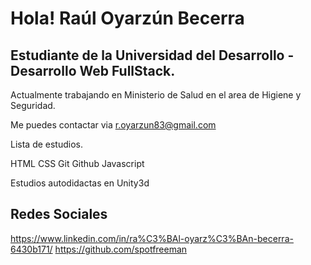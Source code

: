 # Hola! Raúl Oyarzún Becerra

## Estudiante de la Universidad del Desarrollo - Desarrollo Web FullStack.

Actualmente trabajando en Ministerio de Salud en el area de Higiene y Seguridad.

Me puedes contactar via r.oyarzun83@gmail.com

Lista de estudios.

HTML
CSS
Git
Github
Javascript


Estudios autodidactas en Unity3d


## Redes Sociales
https://www.linkedin.com/in/ra%C3%BAl-oyarz%C3%BAn-becerra-6430b171/
https://github.com/spotfreeman
